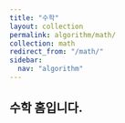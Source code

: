 ```yaml
---
title: "수학"
layout: collection
permalink: algorithm/math/
collection: math
redirect_from: "/math/"
sidebar:
  nav: "algorithm"
---
```


## 수학 홈입니다.